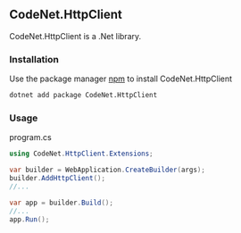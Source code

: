## CodeNet.HttpClient

CodeNet.HttpClient is a .Net library.

### Installation

Use the package manager [npm](https://www.nuget.org/packages/CodeNet.HttpClient/) to install CodeNet.HttpClient

```bash
dotnet add package CodeNet.HttpClient
```

### Usage
program.cs
```csharp
using CodeNet.HttpClient.Extensions;

var builder = WebApplication.CreateBuilder(args);
builder.AddHttpClient();
//...

var app = builder.Build();
//...
app.Run();
```